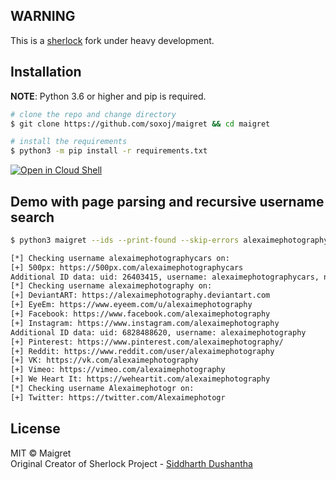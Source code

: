 ## WARNING

This is a [sherlock](https://github.com/sherlock-project/) fork under heavy development.

## Installation

**NOTE**: Python 3.6 or higher and pip is required.

```bash
# clone the repo and change directory
$ git clone https://github.com/soxoj/maigret && cd maigret

# install the requirements
$ python3 -m pip install -r requirements.txt
```

[![Open in Cloud Shell](https://gstatic.com/cloudssh/images/open-btn.png)](https://console.cloud.google.com/cloudshell/open?git_repo=https://github.com/soxoj/maigret&tutorial=README.md)

## Demo with page parsing and recursive username search

```bash
$ python3 maigret --ids --print-found --skip-errors alexaimephotographycars

[*] Checking username alexaimephotographycars on:
[+] 500px: https://500px.com/alexaimephotographycars
Additional ID data: uid: 26403415, username: alexaimephotographycars, name: Alex Aimé, website: www.flickr.com/photos/alexaimephotography/, facebook_page:  www.instagram.com/street.reality.photography/, instagram_username: alexaimephotography, twitter_username: Alexaimephotogr
[*] Checking username alexaimephotography on:
[+] DeviantART: https://alexaimephotography.deviantart.com
[+] EyeEm: https://www.eyeem.com/u/alexaimephotography
[+] Facebook: https://www.facebook.com/alexaimephotography
[+] Instagram: https://www.instagram.com/alexaimephotography
Additional ID data: uid: 6828488620, username: alexaimephotography
[+] Pinterest: https://www.pinterest.com/alexaimephotography/
[+] Reddit: https://www.reddit.com/user/alexaimephotography
[+] VK: https://vk.com/alexaimephotography
[+] Vimeo: https://vimeo.com/alexaimephotography
[+] We Heart It: https://weheartit.com/alexaimephotography
[*] Checking username Alexaimephotogr on:
[+] Twitter: https://twitter.com/Alexaimephotogr
```

## License

MIT © Maigret<br/>
Original Creator of Sherlock Project - [Siddharth Dushantha](https://github.com/sdushantha)
